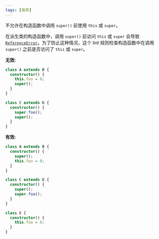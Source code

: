 ```yaml
---
tags: [推荐]
---
```


不允许在构造函数中调用 `super()` 前使用 `this` 或 `super`。

在派生类的构造函数中，调用 `super()` 前访问 `this` 或 `super` 会导致 [`ReferenceError`]。为了防止这种情况，这个 lint 规则检查构造函数中在调用 `super()` 之前是否访问了 `this` 或 `super`。

[`ReferenceError`]: https://developer.mozilla.org/zh-CN/docs/Web/JavaScript/Reference/Global_Objects/ReferenceError

**无效:**

```typescript
class A extends B {
  constructor() {
    this.foo = 0;
    super();
  }
}

class C extends D {
  constructor() {
    super.foo();
    super();
  }
}
```

**有效:**

```typescript
class A extends B {
  constructor() {
    super();
    this.foo = 0;
  }
}

class C extends D {
  constructor() {
    super();
    super.foo();
  }
}

class E {
  constructor() {
    this.foo = 0;
  }
}
```